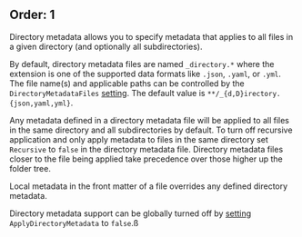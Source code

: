 Order: 1
---
Directory metadata allows you to specify metadata that applies to all files in a given directory (and optionally all subdirectories).

By default, directory metadata files are named `_directory.*` where the extension is one of the supported data formats like `.json`, `.yaml`, or `.yml`. The file name(s) and applicable paths can be controlled by the `DirectoryMetadataFiles` [setting](xref:web-settings). The default value is `**/_{d,D}irectory.{json,yaml,yml}`.

Any metadata defined in a directory metadata file will be applied to all files in the same directory and all subdirectories by default. To turn off recursive application and only apply metadata to files in the same directory set `Recursive` to `false` in the directory metadata file. Directory metadata files closer to the file being applied take precedence over those higher up the folder tree.

Local metadata in the front matter of a file overrides any defined directory metadata.

Directory metadata support can be globally turned off by [setting](xref:web-settings) `ApplyDirectoryMetadata` to `false`.ß
